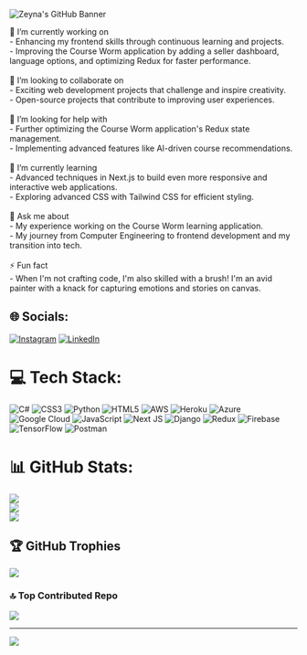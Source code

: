 
![Zeyna's GitHub Banner]([https://github.com/zainabaaj/zainabaaj/blob/main/githubbanner.jpg?raw=true](https://github.com/zainabaaj/zainabaaj/blob/main/banner.jpg?raw=true))


🔭 I’m currently working on<br>- Enhancing my frontend skills through continuous learning and projects.<br>- Improving the Course Worm application by adding a seller dashboard, language options, and optimizing Redux for faster performance.<br><br>👯 I’m looking to collaborate on<br>- Exciting web development projects that challenge and inspire creativity.<br>- Open-source projects that contribute to improving user experiences.<br><br>🤝 I’m looking for help with<br>- Further optimizing the Course Worm application's Redux state management.<br>- Implementing advanced features like AI-driven course recommendations.<br><br>🌱 I’m currently learning<br>- Advanced techniques in Next.js to build even more responsive and interactive web applications.<br>- Exploring advanced CSS with Tailwind CSS for efficient styling.<br><br>💬 Ask me about<br>- My experience working on the Course Worm learning application.<br>- My journey from Computer Engineering to frontend development and my transition into tech.<br><br>⚡ Fun fact<br>- When I'm not crafting code, I'm also skilled with a brush! I'm an avid painter with a knack for capturing emotions and stories on canvas.<br>


## 🌐 Socials:
[![Instagram](https://img.shields.io/badge/Instagram-%23E4405F.svg?logo=Instagram&logoColor=white)](https://instagram.com/zeyna.baaj) [![LinkedIn](https://img.shields.io/badge/LinkedIn-%230077B5.svg?logo=linkedin&logoColor=white)](https://linkedin.com/in/zeynabaaj) 

# 💻 Tech Stack:
![C#](https://img.shields.io/badge/c%23-%23239120.svg?style=for-the-badge&logo=c-sharp&logoColor=white) ![CSS3](https://img.shields.io/badge/css3-%231572B6.svg?style=for-the-badge&logo=css3&logoColor=white) ![Python](https://img.shields.io/badge/python-3670A0?style=for-the-badge&logo=python&logoColor=ffdd54) ![HTML5](https://img.shields.io/badge/html5-%23E34F26.svg?style=for-the-badge&logo=html5&logoColor=white) ![AWS](https://img.shields.io/badge/AWS-%23FF9900.svg?style=for-the-badge&logo=amazon-aws&logoColor=white) ![Heroku](https://img.shields.io/badge/heroku-%23430098.svg?style=for-the-badge&logo=heroku&logoColor=white) ![Azure](https://img.shields.io/badge/azure-%230072C6.svg?style=for-the-badge&logo=azure-devops&logoColor=white) ![Google Cloud](https://img.shields.io/badge/Google%20Cloud-%234285F4.svg?style=for-the-badge&logo=google-cloud&logoColor=white) ![JavaScript](https://img.shields.io/badge/javascript-%23323330.svg?style=for-the-badge&logo=javascript&logoColor=%23F7DF1E) ![Next JS](https://img.shields.io/badge/Next-black?style=for-the-badge&logo=next.js&logoColor=white) ![Django](https://img.shields.io/badge/django-%23092E20.svg?style=for-the-badge&logo=django&logoColor=white) ![Redux](https://img.shields.io/badge/redux-%23593d88.svg?style=for-the-badge&logo=redux&logoColor=white) ![Firebase](https://img.shields.io/badge/firebase-%23039BE5.svg?style=for-the-badge&logo=firebase) ![TensorFlow](https://img.shields.io/badge/TensorFlow-%23FF6F00.svg?style=for-the-badge&logo=TensorFlow&logoColor=white) ![Postman](https://img.shields.io/badge/Postman-FF6C37?style=for-the-badge&logo=postman&logoColor=white)
# 📊 GitHub Stats:
![](https://github-readme-stats.vercel.app/api?username=zainabaaj&theme=dark&hide_border=false&include_all_commits=false&count_private=false)<br/>
![](https://github-readme-streak-stats.herokuapp.com/?user=zainabaaj&theme=dark&hide_border=false)<br/>
![](https://github-readme-stats.vercel.app/api/top-langs/?username=zainabaaj&theme=dark&hide_border=false&include_all_commits=false&count_private=false&layout=compact)

## 🏆 GitHub Trophies
![](https://github-profile-trophy.vercel.app/?username=zainabaaj&theme=dracula&no-frame=false&no-bg=true&margin-w=4)

### 🔝 Top Contributed Repo
![](https://github-contributor-stats.vercel.app/api?username=zainabaaj&limit=5&theme=flat&combine_all_yearly_contributions=true)

---
[![](https://visitcount.itsvg.in/api?id=zainabaaj&icon=0&color=0)](https://visitcount.itsvg.in)

<!-- Proudly created with GPRM ( https://gprm.itsvg.in ) -->
